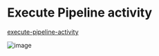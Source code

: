 # Execute Pipeline activity

[execute-pipeline-activity](https://learn.microsoft.com/en-us/fabric/data-factory/invoke-pipeline-activity)

![image](https://github.com/user-attachments/assets/c52b1bdc-4634-4908-9463-a3a2a81c398b)


